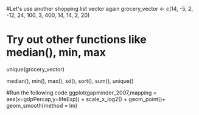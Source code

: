 #Let's use another shopping list vector again
grocery_vector <- c(14, -5, 2, -12, 24, 100, 3, 400, 14, 14, 2, 20)

# Try out other functions like median(), min, max

unique(grocery_vector)

median(), min(), max(), sd(), sort(), sum(), unique()

#Run the following code
ggplot(gapminder_2007,mapping = aes(x=gdpPercap,y=lifeExp)) +
    scale_x_log2() +
    geom_point()+
    geom_smooth(method = lm)